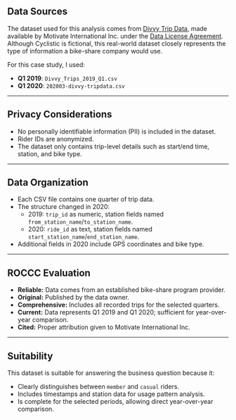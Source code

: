 ## Data Sources
The dataset used for this analysis comes from [Divvy Trip Data](https://divvy-tripdata.s3.amazonaws.com/index.html), made available by Motivate International Inc. under the [Data License Agreement](https://www.divvybikes.com/data-license-agreement). Although Cyclistic is fictional, this real-world dataset closely represents the type of information a bike-share company would use.

For this case study, I used:
- **Q1 2019**: `Divvy_Trips_2019_Q1.csv`
- **Q1 2020**: `202003-divvy-tripdata.csv`

---

## Privacy Considerations
- No personally identifiable information (PII) is included in the dataset.
- Rider IDs are anonymized.
- The dataset only contains trip-level details such as start/end time, station, and bike type.

---

## Data Organization
- Each CSV file contains one quarter of trip data.
- The structure changed in 2020:
  - 2019: `trip_id` as numeric, station fields named `from_station_name`/`to_station_name`.
  - 2020: `ride_id` as text, station fields named `start_station_name`/`end_station_name`.
- Additional fields in 2020 include GPS coordinates and bike type.

---

## ROCCC Evaluation
- **Reliable:** Data comes from an established bike-share program provider.
- **Original:** Published by the data owner.
- **Comprehensive:** Includes all recorded trips for the selected quarters.
- **Current:** Data represents Q1 2019 and Q1 2020; sufficient for year-over-year comparison.
- **Cited:** Proper attribution given to Motivate International Inc.

---

## Suitability
This dataset is suitable for answering the business question because it:
- Clearly distinguishes between `member` and `casual` riders.
- Includes timestamps and station data for usage pattern analysis.
- Is complete for the selected periods, allowing direct year-over-year comparison.
